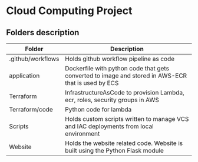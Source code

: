 # Cloud Computing Project

## Folders description
|Folder|Description|
|-|-|
|.github/workflows|Holds github workflow pipeline as code|
|application|Dockerfile with  python code that gets converted to image and stored in AWS-ECR that is used by ECS|
|Terraform| InfrastructureAsCode to provision Lambda, ecr, roles, security groups in AWS |
|Terraform/code| Python code for lambda |
| Scripts | Holds custom scripts written to manage VCS and IAC deployments from local environment |
|Website| Holds the website related code. Website is built using the Python Flask module|

